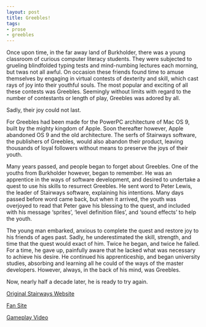 ```yaml
---
layout: post
title: Greebles!
tags:
- prose
- greebles
---
```


Once upon time, in the far away land of Burkholder, there was a young classroom
of curious computer literacy students. They were subjected to grueling
blindfolded typing tests and mind-numbing lectures each morning, but twas not
all awful. On occasion these friends found time to amuse themselves by engaging
in virtual contests of dexterity and skill, which cast rays of joy into their
youthful souls. The most popular and exciting of all these contests was
Greebles. Seemingly without limits with regard to the number of contestants or
length of play, Greebles was adored by all.

Sadly, their joy could not last.

<!--more-->

For Greebles had been made for the PowerPC architecture of Mac OS 9, built by
the mighty kingdom of Apple. Soon thereafter however, Apple abandoned OS 9 and
the old architecture. The serfs of Stairways software, the publishers of
Greebles, would also abandon their product, leaving thousands of loyal
followers without means to preserve the joys of their youth.

Many years passed, and people began to forget about Greebles. One of the youths
from Burkholder however, began to remember. He was an apprentice in the ways of
software development, and desired to undertake a quest to use his skills to
resurrect Greebles. He sent word to Peter Lewis, the leader of Stairways
software, explaining his intentions. Many days passed before word came back,
but when it arrived, the youth was overjoyed to read that Peter gave his
blessing to the quest, and included with his message ‘sprites’, ‘level
definition files’, and ‘sound effects’ to help the youth.

The young man embarked, anxious to complete the quest and restore joy to his
friends of ages past. Sadly, he underestimated the skill, strength, and time
that the quest would exact of him. Twice he began, and twice he failed. For a
time, he gave up, painfully aware that he lacked what was necessary to achieve
his desire. He continued his apprenticeship, and began university studies,
absorbing and learning all he could of the ways of the master developers.
However, always, in the back of his mind, was Greebles.

Now, nearly half a decade later, he is ready to try again.

[Original Stairways Website](http://www.stairways.com/action/linkthru?greebles)

[Fan Site](http://www.infam.ch/greebles)

[Gameplay Video](http://www.youtube.com/watch?v=tMnthmrB-eo)
